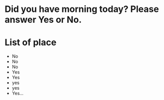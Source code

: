 # Did you have morning today? Please answer Yes or No.

# List of place
- No
- No
- No
- Yes
- Yes
- yes
- yes
- Yes...
